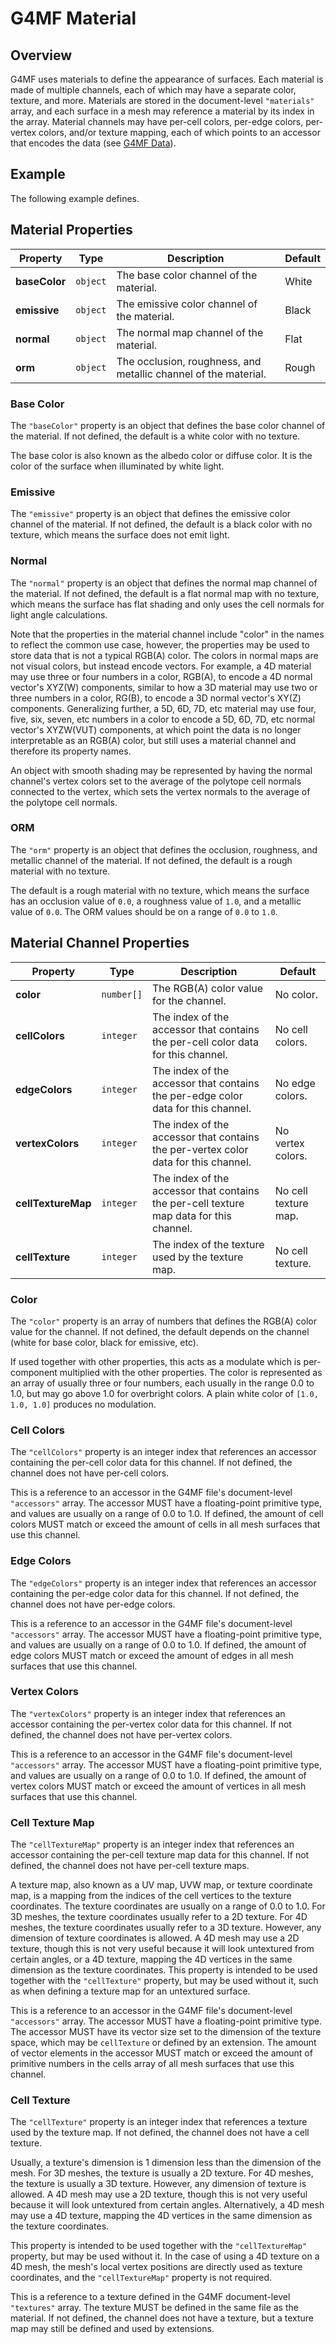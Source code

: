 # G4MF Material

## Overview

G4MF uses materials to define the appearance of surfaces. Each material is made of multiple channels, each of which may have a separate color, texture, and more. Materials are stored in the document-level `"materials"` array, and each surface in a mesh may reference a material by its index in the array. Material channels may have per-cell colors, per-edge colors, per-vertex colors, and/or texture mapping, each of which points to an accessor that encodes the data (see [G4MF Data](data.md)).

## Example

The following example defines.

## Material Properties

| Property      | Type     | Description                                                     | Default |
| ------------- | -------- | --------------------------------------------------------------- | ------- |
| **baseColor** | `object` | The base color channel of the material.                         | White   |
| **emissive**  | `object` | The emissive color channel of the material.                     | Black   |
| **normal**    | `object` | The normal map channel of the material.                         | Flat    |
| **orm**       | `object` | The occlusion, roughness, and metallic channel of the material. | Rough   |

### Base Color

The `"baseColor"` property is an object that defines the base color channel of the material. If not defined, the default is a white color with no texture.

The base color is also known as the albedo color or diffuse color. It is the color of the surface when illuminated by white light.

### Emissive

The `"emissive"` property is an object that defines the emissive color channel of the material. If not defined, the default is a black color with no texture, which means the surface does not emit light.

### Normal

The `"normal"` property is an object that defines the normal map channel of the material. If not defined, the default is a flat normal map with no texture, which means the surface has flat shading and only uses the cell normals for light angle calculations.

Note that the properties in the material channel include "color" in the names to reflect the common use case, however, the properties may be used to store data that is not a typical RGB(A) color. The colors in normal maps are not visual colors, but instead encode vectors. For example, a 4D material may use three or four numbers in a color, RGB(A), to encode a 4D normal vector's XYZ(W) components, similar to how a 3D material may use two or three numbers in a color, RG(B), to encode a 3D normal vector's XY(Z) components. Generalizing further, a 5D, 6D, 7D, etc material may use four, five, six, seven, etc numbers in a color to encode a 5D, 6D, 7D, etc normal vector's XYZW(VUT) components, at which point the data is no longer interpretable as an RGB(A) color, but still uses a material channel and therefore its property names.

An object with smooth shading may be represented by having the normal channel's vertex colors set to the average of the polytope cell normals connected to the vertex, which sets the vertex normals to the average of the polytope cell normals.

### ORM

The `"orm"` property is an object that defines the occlusion, roughness, and metallic channel of the material. If not defined, the default is a rough material with no texture.

The default is a rough material with no texture, which means the surface has an occlusion value of `0.0`, a roughness value of `1.0`, and a metallic value of `0.0`. The ORM values should be on a range of `0.0` to `1.0`.

## Material Channel Properties

| Property           | Type       | Description                                                                             | Default              |
| ------------------ | ---------- | --------------------------------------------------------------------------------------- | -------------------- |
| **color**          | `number[]` | The RGB(A) color value for the channel.                                                 | No color.            |
| **cellColors**     | `integer`  | The index of the accessor that contains the per-cell color data for this channel.       | No cell colors.      |
| **edgeColors**     | `integer`  | The index of the accessor that contains the per-edge color data for this channel.       | No edge colors.      |
| **vertexColors**   | `integer`  | The index of the accessor that contains the per-vertex color data for this channel.     | No vertex colors.    |
| **cellTextureMap** | `integer`  | The index of the accessor that contains the per-cell texture map data for this channel. | No cell texture map. |
| **cellTexture**    | `integer`  | The index of the texture used by the texture map.                                       | No cell texture.     |

### Color

The `"color"` property is an array of numbers that defines the RGB(A) color value for the channel. If not defined, the default depends on the channel (white for base color, black for emissive, etc).

If used together with other properties, this acts as a modulate which is per-component multiplied with the other properties. The color is represented as an array of usually three or four numbers, each usually in the range 0.0 to 1.0, but may go above 1.0 for overbright colors. A plain white color of `[1.0, 1.0, 1.0]` produces no modulation.

### Cell Colors

The `"cellColors"` property is an integer index that references an accessor containing the per-cell color data for this channel. If not defined, the channel does not have per-cell colors.

This is a reference to an accessor in the G4MF file's document-level `"accessors"` array. The accessor MUST have a floating-point primitive type, and values are usually on a range of 0.0 to 1.0. If defined, the amount of cell colors MUST match or exceed the amount of cells in all mesh surfaces that use this channel.

### Edge Colors

The `"edgeColors"` property is an integer index that references an accessor containing the per-edge color data for this channel. If not defined, the channel does not have per-edge colors.

This is a reference to an accessor in the G4MF file's document-level `"accessors"` array. The accessor MUST have a floating-point primitive type, and values are usually on a range of 0.0 to 1.0. If defined, the amount of edge colors MUST match or exceed the amount of edges in all mesh surfaces that use this channel.

### Vertex Colors

The `"vertexColors"` property is an integer index that references an accessor containing the per-vertex color data for this channel. If not defined, the channel does not have per-vertex colors.

This is a reference to an accessor in the G4MF file's document-level `"accessors"` array. The accessor MUST have a floating-point primitive type, and values are usually on a range of 0.0 to 1.0. If defined, the amount of vertex colors MUST match or exceed the amount of vertices in all mesh surfaces that use this channel.

### Cell Texture Map

The `"cellTextureMap"` property is an integer index that references an accessor containing the per-cell texture map data for this channel. If not defined, the channel does not have per-cell texture maps.

A texture map, also known as a UV map, UVW map, or texture coordinate map, is a mapping from the indices of the cell vertices to the texture coordinates. The texture coordinates are usually on a range of 0.0 to 1.0. For 3D meshes, the texture coordinates usually refer to a 2D texture. For 4D meshes, the texture coordinates usually refer to a 3D texture. However, any dimension of texture coordinates is allowed. A 4D mesh may use a 2D texture, though this is not very useful because it will look untextured from certain angles, or a 4D texture, mapping the 4D vertices in the same dimension as the texture coordinates. This property is intended to be used together with the `"cellTexture"` property, but may be used without it, such as when defining a texture map for an untextured surface.

This is a reference to an accessor in the G4MF file's document-level `"accessors"` array. The accessor MUST have a floating-point primitive type. The accessor MUST have its vector size set to the dimension of the texture space, which may be `cellTexture` or defined by an extension. The amount of vector elements in the accessor MUST match or exceed the amount of primitive numbers in the cells array of all mesh surfaces that use this channel.

### Cell Texture

The `"cellTexture"` property is an integer index that references a texture used by the texture map. If not defined, the channel does not have a cell texture.

Usually, a texture's dimension is 1 dimension less than the dimension of the mesh. For 3D meshes, the texture is usually a 2D texture. For 4D meshes, the texture is usually a 3D texture. However, any dimension of texture is allowed. A 4D mesh may use a 2D texture, though this is not very useful because it will look untextured from certain angles. Alternatively, a 4D mesh may use a 4D texture, mapping the 4D vertices in the same dimension as the texture coordinates.

This property is intended to be used together with the `"cellTextureMap"` property, but may be used without it. In the case of using a 4D texture on a 4D mesh, the mesh's local vertex positions are directly used as texture coordinates, and the `"cellTextureMap"` property is not required.

This is a reference to a texture defined in the G4MF document-level `"textures"` array. The texture MUST be defined in the same file as the material. If not defined, the channel does not have a texture, but a texture map may still be defined and used by extensions.
